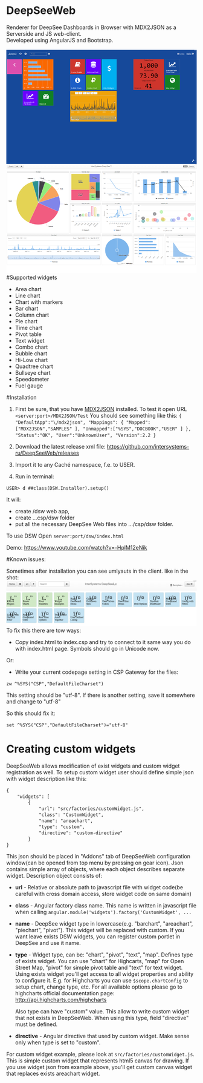 # DeepSeeWeb
Renderer for DeepSee Dashboards in Browser with MDX2JSON as a Serverside and JS web-client.<br>
Developed using AngularJS and Bootstrap.<br><br>
![DeepSeeWeb screenshot](/screenshot.png?raw=true "DeepSeeWeb screenshot")<br>
#Supported widgets
* Area chart
* Line chart
* Chart with markers
* Bar chart
* Column chart
* Pie chart
* Time chart
* Pivot table
* Text widget
* Combo chart
* Bubble chart
* Hi-Low chart
* Quadtree chart
* Bullseye chart
* Speedometer
* Fuel gauge

#Installation
1. First be sure, that you have [MDX2JSON](https://github.com/intersystems-ru/Cache-MDX2JSON) installed. To test it open URL `<server:port>/MDX2JSON/Test`
You should see something like this:
`
{
	"DefaultApp":"\/mdx2json",
	"Mappings": {
		"Mapped":["MDX2JSON","SAMPLES"
		],
		"Unmapped":["%SYS","DOCBOOK","USER"
		]
	},
	"Status":"OK",
	"User":"UnknownUser",
	"Version":2.2
}
`

2. Download the latest release xml file: https://github.com/intersystems-ru/DeepSeeWeb/releases
3. Import it to any Caché namespace, f.e. to USER.
4. Run in terminal:
```
USER> d ##class(DSW.Installer).setup()
```
It will:
* create /dsw web app, 
* create ...csp/dsw folder 
* put all the necessary DeepSee Web files into .../csp/dsw folder.

To use DSW Open `server:port/dsw/index.html`

Demo: https://www.youtube.com/watch?v=-HplM12eNik

#Known issues:

Sometimes after installation you can see umlyauts in the client. like in the shot:
![Install](/installbug.png?raw=true "Installbug screenshot")
To fix this there are tow ways:
* Copy index.html to index.csp and try to connect to it same way you do with index.html page. Symbols should go in Unicode now.

Or:

* Write your current codepage setting in CSP Gateway for the files:
```
zw ^%SYS("CSP","DefaultFileCharset")
```
This setting should be "utf-8". If there is another setting, save it somewhere and change to "utf-8" 

So this should fix it:
```
set ^%SYS("CSP","DefaultFileCharset")="utf-8"
```
# Creating custom widgets
DeepSeeWeb allows modification of exist widgets and custom widget registration as well.
To setup custom widget user should define simple json with widget description like this:
```
{
	"widgets": [
		{
			"url": "src/factories/customWidget.js",
			"class": "CustomWidget",
			"name": "areachart",
			"type": "custom",
			"directive": "custom-directive"
		}
}
```
This json should be placed in "Addons" tab of DeepSeeWeb configuration window(can be opened from top menu by pressing on gear icon).
Json contains simple array of objects, where each object describes separate widget.
Description object consists of:

* **url** - Relative or absolute path to javascript file with widget code(be careful with cross domain access, store widget code on same domain)

* **class** - Angular factory class name. This name is written in javascript file when calling `angular.module('widgets').factory('CustomWidget', ...`

* **name** - DeepSee widget type in lowercase(e.g. "barchart", "areachart", "piechart", "pivot"). This widget will be replaced with custom. If you want leave exists DSW widgets, you can register custom portlet in DeepSee and use it name.

* **type** - Widget type, can be: "chart", "pivot", "text", "map". Defines type of exists widget. You can use "chart" for Highcarts, "map" for Open Street Map, "pivot" for simple pivot table and "text" for text widget.
Using exists widget you'll get access to all widget properties and ability to configure it. E.g. for Highcharts you can use `$scope.chartConfig` to setup chart, change type, etc.
For all available options please go to highcharts official documentation page: http://api.highcharts.com/highcharts
   
   Also type can have "custom" value. This allow to write custom widget that not exists in DeepSeeWeb. When using this type, field "directive" must be defined.
   
* **directive** - Angular directive that used by custom widget. Make sense only when type is set to "custom".

For custom widget example, please look at `src/factories/customWidget.js`. This is simple custom widget that represents html5 canvas for drawing.
If you use widget json from example above, you'll get custom canvas widget that replaces exists areachart widget. 